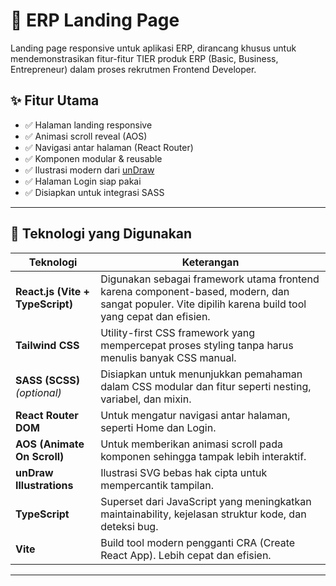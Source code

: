 # 🚀 ERP Landing Page

Landing page responsive untuk aplikasi ERP, dirancang khusus untuk mendemonstrasikan fitur-fitur TIER produk ERP (Basic, Business, Entrepreneur) dalam proses rekrutmen Frontend Developer.

## ✨ Fitur Utama

- ✅ Halaman landing responsive
- ✅ Animasi scroll reveal (AOS)
- ✅ Navigasi antar halaman (React Router)
- ✅ Komponen modular & reusable
- ✅ Ilustrasi modern dari [unDraw](https://undraw.co/)
- ✅ Halaman Login siap pakai
- ✅ Disiapkan untuk integrasi SASS

---

## 🧾 Teknologi yang Digunakan

| Teknologi                        | Keterangan                                                                                                                                            |
| -------------------------------- | ----------------------------------------------------------------------------------------------------------------------------------------------------- |
| **React.js (Vite + TypeScript)** | Digunakan sebagai framework utama frontend karena component-based, modern, dan sangat populer. Vite dipilih karena build tool yang cepat dan efisien. |
| **Tailwind CSS**                 | Utility-first CSS framework yang mempercepat proses styling tanpa harus menulis banyak CSS manual.                                                    |
| **SASS (SCSS)** _(optional)_     | Disiapkan untuk menunjukkan pemahaman dalam CSS modular dan fitur seperti nesting, variabel, dan mixin.                                               |
| **React Router DOM**             | Untuk mengatur navigasi antar halaman, seperti Home dan Login.                                                                                        |
| **AOS (Animate On Scroll)**      | Untuk memberikan animasi scroll pada komponen sehingga tampak lebih interaktif.                                                                       |
| **unDraw Illustrations**         | Ilustrasi SVG bebas hak cipta untuk mempercantik tampilan.                                                                                            |
| **TypeScript**                   | Superset dari JavaScript yang meningkatkan maintainability, kejelasan struktur kode, dan deteksi bug.                                                 |
| **Vite**                         | Build tool modern pengganti CRA (Create React App). Lebih cepat dan efisien.                                                                          |

---
